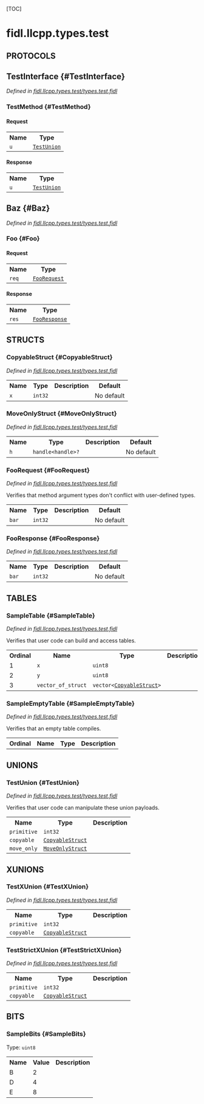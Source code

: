 [TOC]

# fidl.llcpp.types.test


## **PROTOCOLS**

## TestInterface {#TestInterface}
*Defined in [fidl.llcpp.types.test/types.test.fidl](https://fuchsia.googlesource.com/fuchsia/+/master/garnet/public/lib/fidl/llcpp/types.test.fidl#53)*


### TestMethod {#TestMethod}


#### Request
<table>
    <tr><th>Name</th><th>Type</th></tr>
    <tr>
            <td><code>u</code></td>
            <td>
                <code><a class='link' href='#TestUnion'>TestUnion</a></code>
            </td>
        </tr></table>


#### Response
<table>
    <tr><th>Name</th><th>Type</th></tr>
    <tr>
            <td><code>u</code></td>
            <td>
                <code><a class='link' href='#TestUnion'>TestUnion</a></code>
            </td>
        </tr></table>

## Baz {#Baz}
*Defined in [fidl.llcpp.types.test/types.test.fidl](https://fuchsia.googlesource.com/fuchsia/+/master/garnet/public/lib/fidl/llcpp/types.test.fidl#66)*


### Foo {#Foo}


#### Request
<table>
    <tr><th>Name</th><th>Type</th></tr>
    <tr>
            <td><code>req</code></td>
            <td>
                <code><a class='link' href='#FooRequest'>FooRequest</a></code>
            </td>
        </tr></table>


#### Response
<table>
    <tr><th>Name</th><th>Type</th></tr>
    <tr>
            <td><code>res</code></td>
            <td>
                <code><a class='link' href='#FooResponse'>FooResponse</a></code>
            </td>
        </tr></table>



## **STRUCTS**

### CopyableStruct {#CopyableStruct}
*Defined in [fidl.llcpp.types.test/types.test.fidl](https://fuchsia.googlesource.com/fuchsia/+/master/garnet/public/lib/fidl/llcpp/types.test.fidl#7)*





<table>
    <tr><th>Name</th><th>Type</th><th>Description</th><th>Default</th></tr><tr>
            <td><code>x</code></td>
            <td>
                <code>int32</code>
            </td>
            <td></td>
            <td>No default</td>
        </tr>
</table>

### MoveOnlyStruct {#MoveOnlyStruct}
*Defined in [fidl.llcpp.types.test/types.test.fidl](https://fuchsia.googlesource.com/fuchsia/+/master/garnet/public/lib/fidl/llcpp/types.test.fidl#11)*





<table>
    <tr><th>Name</th><th>Type</th><th>Description</th><th>Default</th></tr><tr>
            <td><code>h</code></td>
            <td>
                <code>handle&lt;handle&gt;?</code>
            </td>
            <td></td>
            <td>No default</td>
        </tr>
</table>

### FooRequest {#FooRequest}
*Defined in [fidl.llcpp.types.test/types.test.fidl](https://fuchsia.googlesource.com/fuchsia/+/master/garnet/public/lib/fidl/llcpp/types.test.fidl#58)*



<p>Verifies that method argument types don't conflict with user-defined types.</p>


<table>
    <tr><th>Name</th><th>Type</th><th>Description</th><th>Default</th></tr><tr>
            <td><code>bar</code></td>
            <td>
                <code>int32</code>
            </td>
            <td></td>
            <td>No default</td>
        </tr>
</table>

### FooResponse {#FooResponse}
*Defined in [fidl.llcpp.types.test/types.test.fidl](https://fuchsia.googlesource.com/fuchsia/+/master/garnet/public/lib/fidl/llcpp/types.test.fidl#62)*





<table>
    <tr><th>Name</th><th>Type</th><th>Description</th><th>Default</th></tr><tr>
            <td><code>bar</code></td>
            <td>
                <code>int32</code>
            </td>
            <td></td>
            <td>No default</td>
        </tr>
</table>





## **TABLES**

### SampleTable {#SampleTable}


*Defined in [fidl.llcpp.types.test/types.test.fidl](https://fuchsia.googlesource.com/fuchsia/+/master/garnet/public/lib/fidl/llcpp/types.test.fidl#43)*

<p>Verifies that user code can build and access tables.</p>


<table>
    <tr><th>Ordinal</th><th>Name</th><th>Type</th><th>Description</th></tr>
    <tr>
            <td>1</td>
            <td><code>x</code></td>
            <td>
                <code>uint8</code>
            </td>
            <td></td>
        </tr><tr>
            <td>2</td>
            <td><code>y</code></td>
            <td>
                <code>uint8</code>
            </td>
            <td></td>
        </tr><tr>
            <td>3</td>
            <td><code>vector_of_struct</code></td>
            <td>
                <code>vector&lt;<a class='link' href='#CopyableStruct'>CopyableStruct</a>&gt;</code>
            </td>
            <td></td>
        </tr></table>

### SampleEmptyTable {#SampleEmptyTable}


*Defined in [fidl.llcpp.types.test/types.test.fidl](https://fuchsia.googlesource.com/fuchsia/+/master/garnet/public/lib/fidl/llcpp/types.test.fidl#50)*

<p>Verifies that an empty table compiles.</p>


<table>
    <tr><th>Ordinal</th><th>Name</th><th>Type</th><th>Description</th></tr>
    </table>



## **UNIONS**

### TestUnion {#TestUnion}
*Defined in [fidl.llcpp.types.test/types.test.fidl](https://fuchsia.googlesource.com/fuchsia/+/master/garnet/public/lib/fidl/llcpp/types.test.fidl#16)*

<p>Verifies that user code can manipulate these union payloads.</p>

<table>
    <tr><th>Name</th><th>Type</th><th>Description</th></tr><tr>
            <td><code>primitive</code></td>
            <td>
                <code>int32</code>
            </td>
            <td></td>
        </tr><tr>
            <td><code>copyable</code></td>
            <td>
                <code><a class='link' href='#CopyableStruct'>CopyableStruct</a></code>
            </td>
            <td></td>
        </tr><tr>
            <td><code>move_only</code></td>
            <td>
                <code><a class='link' href='#MoveOnlyStruct'>MoveOnlyStruct</a></code>
            </td>
            <td></td>
        </tr></table>



## **XUNIONS**

### TestXUnion {#TestXUnion}
*Defined in [fidl.llcpp.types.test/types.test.fidl](https://fuchsia.googlesource.com/fuchsia/+/master/garnet/public/lib/fidl/llcpp/types.test.fidl#22)*


<table>
    <tr><th>Name</th><th>Type</th><th>Description</th></tr><tr>
            <td><code>primitive</code></td>
            <td>
                <code>int32</code>
            </td>
            <td></td>
        </tr><tr>
            <td><code>copyable</code></td>
            <td>
                <code><a class='link' href='#CopyableStruct'>CopyableStruct</a></code>
            </td>
            <td></td>
        </tr></table>

### TestStrictXUnion {#TestStrictXUnion}
*Defined in [fidl.llcpp.types.test/types.test.fidl](https://fuchsia.googlesource.com/fuchsia/+/master/garnet/public/lib/fidl/llcpp/types.test.fidl#27)*


<table>
    <tr><th>Name</th><th>Type</th><th>Description</th></tr><tr>
            <td><code>primitive</code></td>
            <td>
                <code>int32</code>
            </td>
            <td></td>
        </tr><tr>
            <td><code>copyable</code></td>
            <td>
                <code><a class='link' href='#CopyableStruct'>CopyableStruct</a></code>
            </td>
            <td></td>
        </tr></table>



## **BITS**

### SampleBits {#SampleBits}
Type: <code>uint8</code>


<table>
    <tr><th>Name</th><th>Value</th><th>Description</th></tr><tr>
            <td>B</td>
            <td>2</td>
            <td></td>
        </tr><tr>
            <td>D</td>
            <td>4</td>
            <td></td>
        </tr><tr>
            <td>E</td>
            <td>8</td>
            <td></td>
        </tr></table>





